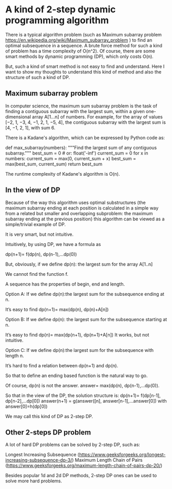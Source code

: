 # A kind of 2-step dynamic programming algorithm

There is a typical algorithm problem (such as Maximum subarray problem https://en.wikipedia.org/wiki/Maximum_subarray_problem ) to find an optimal subsequence in a sequence. A brute force method for such a kind of problem has a time complexity of O(n^2). Of course, there are some smart methods by dynamic programming (DP), which only costs O(n). 

But, such a kind of smart method is not easy to find and understand. Here I want to show my thoughts to understand this kind of method and also the structure of such a kind of DP.

## Maximum subarray problem
In computer science, the maximum sum subarray problem is the task of finding a contiguous subarray with the largest sum, within a given one-dimensional array A[1...n] of numbers. 
For example, for the array of values [−2, 1, −3, 4, −1, 2, 1, −5, 4], the contiguous subarray with the largest sum is [4, −1, 2, 1], with sum 6.

There is a Kadane's algorithm, which can be expressed by Python code as:

def max_subarray(numbers):
    """Find the largest sum of any contiguous subarray."""
    best_sum = 0  # or: float('-inf')
    current_sum = 0
    for x in numbers:
        current_sum = max(0, current_sum + x)
        best_sum = max(best_sum, current_sum)
    return best_sum

The runtime complexity of Kadane's algorithm is O(n).

## In the view of DP

Because of the way this algorithm uses optimal substructures (the maximum subarray ending at each position is calculated in a simple way from a related but smaller and overlapping subproblem: the maximum subarray ending at the previous position) this algorithm can be viewed as a simple/trivial example of DP.

It is very smart, but not intuitive.

Intuitively, by using DP, we have a formula as

dp(n+1)= f(dp(n), dp(n-1),...dp(0))

But, obviously, if we define
dp(n): the largest sum for the array A[1..n]

We cannot find the function f.

A sequence has the properties of begin, end and length. 

Option A: If we define
	dp(n):the largest sum for the subsequence ending at n.

It’s easy to find
	dp(n+1)= max(dp(n), dp(n)+A[n])

Option B: If we define
	dp(n): the largest sum for the subsequence starting at n.

It’s easy to find
	dp(n)= max(dp(n+1), dp(n+1)+A[n])
It works, but not intuitive.

Option C: If we define 
	dp(n):the largest sum for the subsequence with length n.

It’s hard to find a relation between dp(n+1) and dp(n).

So that to define an ending based function is the natural way to go.


Of course, dp(n) is not the answer.
	answer= max(dp(n), dp(n-1),...dp(0)).

So that in the view of the DP, the solution structure is:
	dp(n+1)= f(dp[n-1], dp[n-2],...dp[0])
	answer(n+1) = g(answer([n], answer[n-1],...answer[0]) with answer[0]=h(dp[0])

We may call this kind of DP as 2-step DP.

## Other 2-steps DP problem

A lot of hard DP problems can be solved by 2-step DP, such as:

Longest Increasing Subsequence (https://www.geeksforgeeks.org/longest-increasing-subsequence-dp-3/)
Maximum Length Chain of Pairs (https://www.geeksforgeeks.org/maximum-length-chain-of-pairs-dp-20/) 


Besides popular 1d and 2d DP methods, 2-step DP ones can be used to solve more hard problems. 
